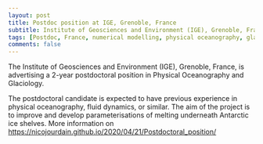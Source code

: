 ```yaml
---
layout: post
title: Postdoc position at IGE, Grenoble, France
subtitle: Institute of Geosciences and Environment (IGE), Grenoble, France
tags: [Postdoc, France, numerical modelling, physical oceanography, glaciology]
comments: false
---
```


The Institute of Geosciences and Environment (IGE), Grenoble, France, is 
advertising a 2-year postdoctoral position in Physical Oceanography and Glaciology.

The postdoctoral candidate is expected to have previous experience in 
physical oceanography, fluid dynamics, or similar. The aim of the 
project is to improve and develop parameterisations of melting 
underneath Antarctic ice shelves. More information on 
<https://nicojourdain.github.io/2020/04/21/Postdoctoral_position/>